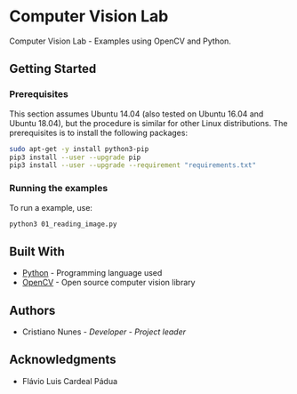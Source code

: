 # Computer Vision Lab

Computer Vision Lab - Examples using OpenCV and Python.

## Getting Started

### Prerequisites

This section assumes Ubuntu 14.04 (also tested on Ubuntu 16.04 and Ubuntu 18.04), but the procedure is similar for other Linux distributions. The prerequisites is to install the following packages:

```sh
sudo apt-get -y install python3-pip
pip3 install --user --upgrade pip
pip3 install --user --upgrade --requirement "requirements.txt"
```

### Running the examples

To run a example, use:

```sh
python3 01_reading_image.py
```

## Built With

* [Python](https://www.python.org/) - Programming language used
* [OpenCV](https://opencv.org/) - Open source computer vision library

## Authors

* Cristiano Nunes - *Developer - Project leader*

## Acknowledgments

* Flávio Luis Cardeal Pádua
